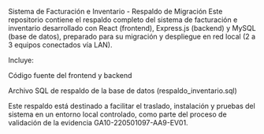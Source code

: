 Sistema de Facturación e Inventario - Respaldo de Migración
Este repositorio contiene el respaldo completo del sistema de facturación e inventario desarrollado con React (frontend), Express.js (backend) y MySQL (base de datos), preparado para su migración y despliegue en red local (2 a 3 equipos conectados vía LAN).

Incluye:

Código fuente del frontend y backend

Archivo SQL de respaldo de la base de datos (respaldo_inventario.sql)


Este respaldo está destinado a facilitar el traslado, instalación y pruebas del sistema en un entorno local controlado, como parte del proceso de validación de la evidencia GA10-220501097-AA9-EV01.

